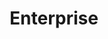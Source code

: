 ---
layout: diagrams
title: Enterprise
permalink: apps/org/diagrams
lang: en
page_id: apps-org-diagrams

description: Diagrams
---